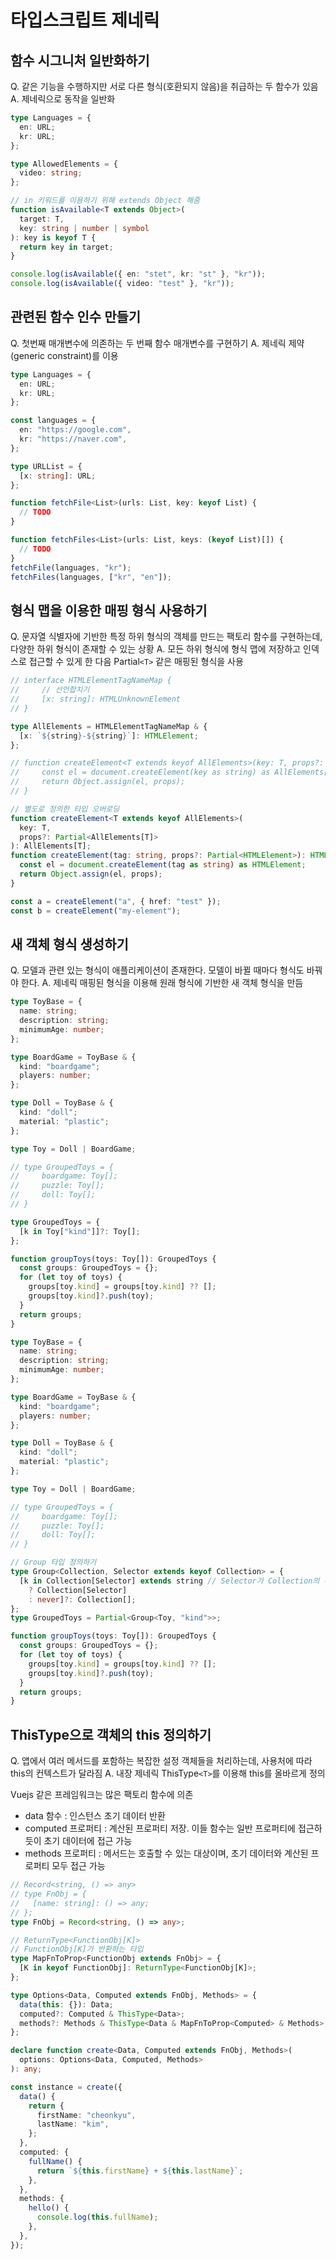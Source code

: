 # 타입스크립트 제네릭

## 함수 시그니처 일반화하기

Q. 같은 기능을 수행하지만 서로 다른 형식(호환되지 않음)을 취급하는 두 함수가 있음
A. 제네릭으로 동작을 일반화

```ts
type Languages = {
  en: URL;
  kr: URL;
};

type AllowedElements = {
  video: string;
};

// in 키워드를 이용하기 위해 extends Object 해줌
function isAvailable<T extends Object>(
  target: T,
  key: string | number | symbol
): key is keyof T {
  return key in target;
}

console.log(isAvailable({ en: "stet", kr: "st" }, "kr"));
console.log(isAvailable({ video: "test" }, "kr"));
```

## 관련된 함수 인수 만들기

Q. 첫번째 매개변수에 의존하는 두 번째 함수 매개변수를 구현하기
A. 제네릭 제약(generic constraint)를 이용

```ts
type Languages = {
  en: URL;
  kr: URL;
};

const languages = {
  en: "https://google.com",
  kr: "https://naver.com",
};

type URLList = {
  [x: string]: URL;
};

function fetchFile<List>(urls: List, key: keyof List) {
  // TODO
}

function fetchFiles<List>(urls: List, keys: (keyof List)[]) {
  // TODO
}
fetchFile(languages, "kr");
fetchFiles(languages, ["kr", "en"]);
```

## 형식 맵을 이용한 매핑 형식 사용하기

Q. 문자열 식별자에 기반한 특정 하위 형식의 객체를 만드는 팩토리 함수를 구현하는데, 다양한 하위 형식이 존재할 수 있는 상황
A. 모든 하위 형식에 형식 맵에 저장하고 인덱스로 접근할 수 있게 한 다음 Partial`<T>` 같은 매핑된 형식을 사용

```ts
// interface HTMLElementTagNameMap {
//     // 선언합치기
//     [x: string]: HTMLUnknownElement
// }

type AllElements = HTMLElementTagNameMap & {
  [x: `${string}-${string}`]: HTMLElement;
};

// function createElement<T extends keyof AllElements>(key: T, props?: Partial<AllElements[T]>) : AllElements[T] {
//     const el = document.createElement(key as string) as AllElements[T]
//     return Object.assign(el, props);
// }

// 별도로 정의한 타입 오버로딩
function createElement<T extends keyof AllElements>(
  key: T,
  props?: Partial<AllElements[T]>
): AllElements[T];
function createElement(tag: string, props?: Partial<HTMLElement>): HTMLElement {
  const el = document.createElement(tag as string) as HTMLElement;
  return Object.assign(el, props);
}

const a = createElement("a", { href: "test" });
const b = createElement("my-element");
```

## 새 객체 형식 생성하기

Q. 모델과 관련 있는 형식이 애플리케이션이 존재한다. 모델이 바뀔 때마다 형식도 바꿔야 한다.
A. 제네릭 매핑된 형식을 이용해 원래 형식에 기반한 새 객체 형식을 만듬

```ts
type ToyBase = {
  name: string;
  description: string;
  minimumAge: number;
};

type BoardGame = ToyBase & {
  kind: "boardgame";
  players: number;
};

type Doll = ToyBase & {
  kind: "doll";
  material: "plastic";
};

type Toy = Doll | BoardGame;

// type GroupedToys = {
//     boardgame: Toy[];
//     puzzle: Toy[];
//     doll: Toy[];
// }

type GroupedToys = {
  [k in Toy["kind"]]?: Toy[];
};

function groupToys(toys: Toy[]): GroupedToys {
  const groups: GroupedToys = {};
  for (let toy of toys) {
    groups[toy.kind] = groups[toy.kind] ?? [];
    groups[toy.kind]?.push(toy);
  }
  return groups;
}
```

```ts
type ToyBase = {
  name: string;
  description: string;
  minimumAge: number;
};

type BoardGame = ToyBase & {
  kind: "boardgame";
  players: number;
};

type Doll = ToyBase & {
  kind: "doll";
  material: "plastic";
};

type Toy = Doll | BoardGame;

// type GroupedToys = {
//     boardgame: Toy[];
//     puzzle: Toy[];
//     doll: Toy[];
// }

// Group 타입 정의하기
type Group<Collection, Selector extends keyof Collection> = {
  [k in Collection[Selector] extends string // Selector가 Collection의 유효한 키인지 판단
    ? Collection[Selector]
    : never]?: Collection[];
};
type GroupedToys = Partial<Group<Toy, "kind">>;

function groupToys(toys: Toy[]): GroupedToys {
  const groups: GroupedToys = {};
  for (let toy of toys) {
    groups[toy.kind] = groups[toy.kind] ?? [];
    groups[toy.kind]?.push(toy);
  }
  return groups;
}
```

## ThisType으로 객체의 this 정의하기

Q. 앱에서 여러 메서드를 포함하는 복잡한 설정 객체들을 처리하는데, 사용처에 따라 this의 컨텍스트가 달라짐
A. 내장 제네릭 ThisType`<T>`를 이용해 this를 올바르게 정의

Vuejs 같은 프레임워크는 많은 팩토리 함수에 의존

- data 함수 : 인스턴스 초기 데이터 반환
- computed 프로퍼티 : 계산된 프로퍼티 저장. 이들 함수는 일반 프로퍼티에 접근하듯이 초기 데이터에 접근 가능
- methods 프로퍼티 : 메서드는 호출할 수 있는 대상이며, 초기 데이터와 계산된 프로퍼티 모두 접근 가능

```ts
// Record<string, () => any>
// type FnObj = {
//   [name: string]: () => any;
// };
type FnObj = Record<string, () => any>;

// ReturnType<FunctionObj[K]>
// FunctionObj[K]가 반환하는 타입
type MapFnToProp<FunctionObj extends FnObj> = {
  [K in keyof FunctionObj]: ReturnType<FunctionObj[K]>;
};

type Options<Data, Computed extends FnObj, Methods> = {
  data(this: {}): Data;
  computed?: Computed & ThisType<Data>;
  methods?: Methods & ThisType<Data & MapFnToProp<Computed> & Methods>;
};

declare function create<Data, Computed extends FnObj, Methods>(
  options: Options<Data, Computed, Methods>
): any;

const instance = create({
  data() {
    return {
      firstName: "cheonkyu",
      lastName: "kim",
    };
  },
  computed: {
    fullName() {
      return `${this.firstName} + ${this.lastName}`;
    },
  },
  methods: {
    hello() {
      console.log(this.fullName);
    },
  },
});
```
